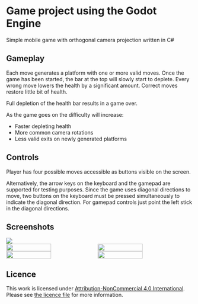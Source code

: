 # Game project using the Godot Engine
Simple mobile game with orthogonal camera projection written in C#

## Gameplay
Each move generates a platform with one or more valid moves.
Once the game has been started, the bar at the top will slowly start to deplete.
Every wrong move lowers the health by a significant amount. Correct moves restore little bit of health.

Full depletion of the health bar results in a game over.

As the game goes on the difficulty will increase:
* Faster depleting health
* More common camera rotations
* Less valid exits on newly generated platforms

## Controls
Player has four possible moves accessible as buttons visible on the screen.

Alternatively, the arrow keys on the keyboard and the gamepad are supported for testing purposes.
Since the game uses diagonal directions to move, two buttons on the keyboard must be pressed simultaneously to indicate the diagonal direction.
For gamepad controls just point the left stick in the diagonal directions.

## Screenshots
<img src="https://github.com/Pomoc48/godot/blob/main/assets/screenshots/screen2.png">
<div style="display: flex;">
  <img width="49%" src="https://github.com/Pomoc48/godot/blob/main/assets/screenshots/screen4.png">
  <img width="49%" src="https://github.com/Pomoc48/godot/blob/main/assets/screenshots/screen5.png">
</div>
<div style="display: flex;">
  <img width="49%" src="https://github.com/Pomoc48/godot/blob/main/assets/screenshots/screen7.png">
  <img width="49%" src="https://github.com/Pomoc48/godot/blob/main/assets/screenshots/screen8.png">
</div>


## Licence
This work is licensed under [Attribution-NonCommercial 4.0 International](https://creativecommons.org/licenses/by-nc/4.0/legalcode). Please see [the licence file](LICENCE.md) for more information.
